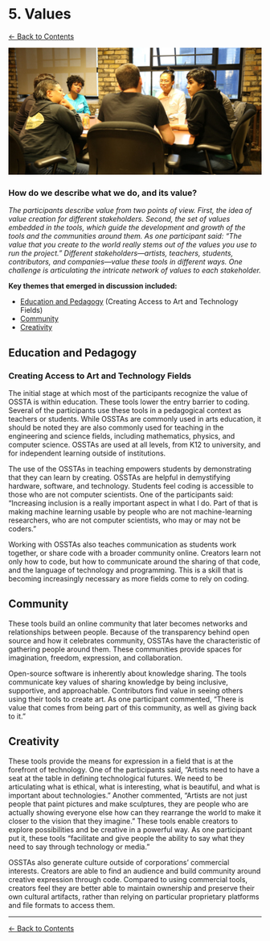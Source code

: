# 5. Values

[← Back to Contents](README.md)

![Image description: A group of seven people is sitting around a table at the OSSTA Convening, having a conversation. Four faces are visible to the camera.](images/ossta_table_1.jpg)

### How do we describe what we do, and its value?

*The participants describe value from two points of view. First, the idea of value creation for different stakeholders. Second, the set of values embedded in the tools, which guide the development and growth of the tools and the communities around them. As one participant said: “The value that you create to the world really stems out of the values you use to run the project.” Different stakeholders—artists, teachers, students, contributors, and companies—value these tools in different ways. One challenge is articulating the intricate network of values to each stakeholder.*

**Key themes that emerged in discussion included:**

* [Education and Pedagogy](#education-and-pedagogy) (Creating Access to Art and Technology Fields)
* [Community](#community)
* [Creativity](#creativity)



## Education and Pedagogy 

### Creating Access to Art and Technology Fields

The initial stage at which most of the participants recognize the value of OSSTA is within education. These tools lower the entry barrier to coding. Several of the participants use these tools in a pedagogical context as teachers or students. While OSSTAs are commonly used in arts education, it should be noted they are also commonly used for teaching in the engineering and science fields, including mathematics, physics, and computer science. OSSTAs are used at all levels, from K12 to university, and for independent learning outside of institutions.

The use of the OSSTAs in teaching empowers students by demonstrating that they can learn by creating. OSSTAs are helpful in demystifying hardware, software, and technology. Students feel coding is accessible to those who are not computer scientists. One of the participants said: “Increasing inclusion is a really important aspect in what I do. Part of that is making machine learning usable by people who are not machine-learning researchers, who are not computer scientists, who may or may not be coders.” 

Working with OSSTAs also teaches communication as students work together, or share code with a broader community online. Creators learn not only how to code, but how to communicate around the sharing of that code, and the language of technology and programming. This is a skill that is becoming increasingly necessary as more fields come to rely on coding.


## Community

These tools build an online community that later becomes networks and relationships between people. Because of the transparency behind open source and how it celebrates community, OSSTAs have the characteristic of gathering people around them. These communities provide spaces for imagination, freedom, expression, and collaboration. 

Open-source software is inherently about knowledge sharing. The tools communicate key values of sharing knowledge by being inclusive, supportive, and approachable. Contributors find value in seeing others using their tools to create art. As one participant commented, “There is value that comes from being part of this community, as well as giving back to it.”


## Creativity

These tools provide the means for expression in a field that is at the forefront of technology. One of the participants said, “Artists need to have a seat at the table in defining technological futures. We need to be articulating what is ethical, what is interesting, what is beautiful, and what is important about technologies.” Another commented, “Artists are not just people that paint pictures and make sculptures, they are people who are actually showing everyone else how can they rearrange the world to make it closer to the vision that they imagine.” These tools enable creators to explore possibilities and be creative in a powerful way. As one participant put it, these tools “facilitate and give people the ability to say what they need to say through technology or media.”

OSSTAs also generate culture outside of corporations’ commercial interests. Creators are able to find an audience and build community around creative expression through code. Compared to using commercial tools, creators feel they are better able to maintain ownership and preserve their own cultural artifacts, rather than relying on particular proprietary platforms and file formats to access them.

---

[← Back to Contents](README.md)